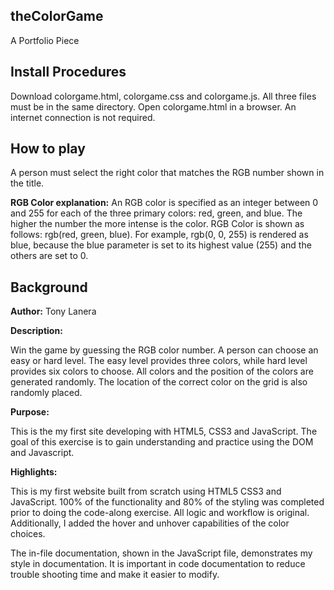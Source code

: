## theColorGame
A Portfolio Piece

## Install Procedures
Download colorgame.html, colorgame.css and colorgame.js. All three files must be in the same directory. Open colorgame.html in a browser. An internet connection is not required.

## How to play
A person must select the right color that matches the RGB number shown in the title.

**RGB Color explanation:**
An RGB color is specified as an integer between 0 and 255 for each of the three primary colors: red, green, and blue. The higher the  number the more intense is the color. RGB Color is shown as follows: rgb(red, green, blue). For example, rgb(0, 0, 255) is rendered as blue, because the blue parameter is set to its highest value (255) and the others are set to 0.

## Background
**Author:** Tony Lanera

**Description:**

Win the game by guessing the RGB color number. A person can choose an easy or hard level.
The easy level provides three colors, while hard level provides six colors to choose.
All colors and the position of the colors are generated randomly.
The location of the correct color on the grid is also randomly placed.

**Purpose:**

This is the my first site developing with HTML5, CSS3 and JavaScript.
The goal of this exercise is to gain understanding and practice using the DOM and Javascript.

**Highlights:**

This is my first website built from scratch using HTML5 CSS3 and JavaScript.
100% of the functionality and 80% of the styling was completed prior to doing the code-along exercise.
All logic and workflow is original. Additionally, I added the hover and unhover capabilities
of the color choices.

The in-file documentation, shown in the JavaScript file, demonstrates my style in documentation.
It is important in code documentation to reduce trouble shooting time and make it easier to modify.
